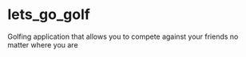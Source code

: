 # lets_go_golf
Golfing application that allows you to compete against your friends no matter where you are
